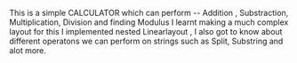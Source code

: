 This is a simple CALCULATOR which can perform -- Addition , Substraction, Multiplication, Division and finding Modulus
I learnt making a much complex layout for this I implemented nested Linearlayout , I also got to know about different operatons we can perform on strings such as Split, Substring 
and alot more.

